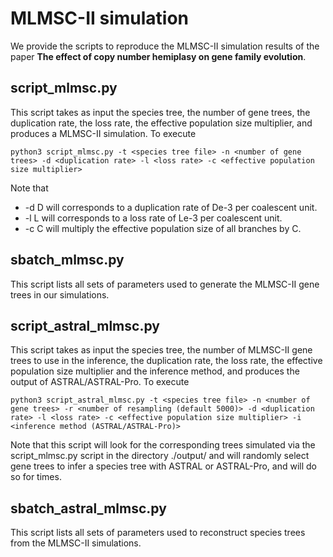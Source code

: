 # MLMSC-II simulation

We provide the scripts to reproduce the MLMSC-II simulation results of the paper **The effect of copy number hemiplasy on gene family evolution**. 


## script_mlmsc.py
This script takes as input the species tree, the number of gene trees, the duplication rate, the loss rate, the effective population size multiplier, and produces a MLMSC-II simulation. To execute
```
python3 script_mlmsc.py -t <species tree file> -n <number of gene trees> -d <duplication rate> -l <loss rate> -c <effective population size multiplier> 

```
Note that 

* -d D will corresponds to a duplication rate of De-3 per coalescent unit.
* -l L will corresponds to a loss rate of Le-3 per coalescent unit.
* -c C will multiply the effective population size  of all branches by C.

## sbatch_mlmsc.py
This script lists all sets of parameters used to generate the MLMSC-II gene trees in our simulations.

## script_astral_mlmsc.py

This script takes as input the species tree, the number of MLMSC-II gene trees to use in the inference, the duplication rate, the loss rate, the effective population size multiplier and the inference method, and produces the output of ASTRAL/ASTRAL-Pro. 
To execute
```
python3 script_astral_mlmsc.py -t <species tree file> -n <number of gene trees> -r <number of resampling (default 5000)> -d <duplication rate> -l <loss rate> -c <effective population size multiplier> -i <inference method (ASTRAL/ASTRAL-Pro)>

```

Note that this script will look for the corresponding trees simulated via the script_mlmsc.py script in the directory ./output/ and will randomly select <number of gene trees>  gene trees to infer a species tree with ASTRAL or ASTRAL-Pro, and will do so for <number of resampling> times.

## sbatch_astral_mlmsc.py

This script lists all sets of parameters used to reconstruct species trees from the MLMSC-II simulations.
